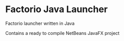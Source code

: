 # Factorio Java Launcher
Factorio launcher written in Java

Contains a ready to compile NetBeans JavaFX project

